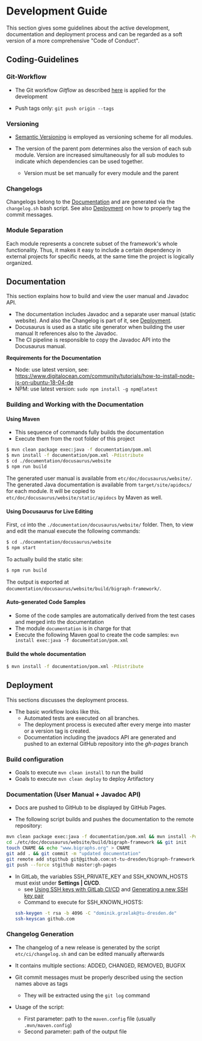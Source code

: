 # Development Guide

This section gives some guidelines about the active development, documentation and deployment process and can be regarded as a soft version of a more comprehensive "Code of Conduct".

## Coding-Guidelines

### Git-Workflow
- The Git workflow *Gitflow* as described [here](https://www.atlassian.com/git/tutorials/comparing-workflows/gitflow-workflow) is applied for the development 

- Push tags only: `git push origin --tags`

### Versioning

- [Semantic Versioning](https://semver.org/) is employed as versioning scheme for all modules.

- The version of the parent pom determines also the version of each sub module.
  Version are increased simultaneously for all sub modules to indicate which dependencies
  can be used together.
    - Version must be set manually for every module and the parent

### Changelogs

Changelogs belong to the [Documentation](#Documentation) and are generated via the `changelog.sh` bash script. See also [Deployment](#Deployment) on how to properly tag the commit messages.

### Module Separation

Each module represents a concrete subset of the framework's whole functionality.
Thus, it makes it easy to include a certain dependency in external projects for
specific needs, at the same time the project is logically organized.

## Documentation

This section explains how to build and view the user manual and Javadoc API.

- The documentation includes Javadoc and a separate user manual (static website).
And also the Changelog is part of it, see [Deployment](#Deployment).
- Docusaurus is used as a static site generator when building the user manual
It references also to the Javadoc.
- The CI pipeline is responsible to copy the Javadoc API into the Docusaurus manual.

**Requirements for the Documentation**

- Node: use latest version, see: https://www.digitalocean.com/community/tutorials/how-to-install-node-js-on-ubuntu-18-04-de
- NPM: use latest version: `sudo npm install -g npm@latest`


###  Building and Working with the Documentation

#### Using Maven

- This sequence of commands fully builds the documentation
- Execute them from the root folder of this project

```bash
$ mvn clean package exec:java -f documentation/pom.xml
$ mvn install -f documentation/pom.xml -Pdistribute
$ cd ./documentation/docusaurus/website
$ npm run build
```

The generated user manual is available from `etc/doc/docusaurus/website/`.
The generated Java documentation is available from `target/site/apidocs/` for each module.
It will be copied to `etc/doc/docusaurus/website/static/apidocs` by Maven as well.

#### Using Docusaurus for Live Editing

First, `cd` into the `./documentation/docusaurus/website/` folder.
Then, to view and edit the manual execute the following commands:

```bash
$ cd ./documentation/docusaurus/website
$ npm start
```
To actually build the static site:
```bash
$ npm run build
```
The output is exported at `documentation/docusaurus/website/build/bigraph-framework/`.

#### Auto-generated Code Samples

- Some of the code samples are automatically derived from the test cases and merged into the documentation
- The module `documentation` is in charge for that
- Execute the following Maven goal to create the code samples: `mvn install exec:java -f documentation/pom.xml`

#### Build the whole documentation

```bash
$ mvn install -f documentation/pom.xml -Pdistribute
```

## Deployment

This sections discusses the deployment process.

- The basic workflow looks like this.
  - Automated tests are executed on all branches.
  - The deployment process is executed after every merge into master or a 
    version tag is created.
  - Documentation including the javadocs API are generated and pushed to an
    external GitHub repository into the *gh-pages* branch

### Build configuration

- Goals to execute `mvn clean install` to run the build
- Goals to execute `mvn clean deploy` to deploy Artifactory

### Documentation (User Manual + Javadoc API)

- Docs are pushed to GitHub to be displayed by GitHub Pages.


- The following script builds and pushes the documentation to the remote repository:
```bash
mvn clean package exec:java -f documentation/pom.xml && mvn install -Pdistribute
cd ./etc/doc/docusaurus/website/build/bigraph-framework && git init
touch CNAME && echo "www.bigraphs.org" > CNAME
git add . && git commit -m "updated documentation"
git remote add stgithub git@github.com:st-tu-dresden/bigraph-framework.git
git push --force stgithub master:gh-pages
```
- In GitLab, the variables SSH_PRIVATE_KEY and SSH_KNOWN_HOSTS must exist under **Settings | CI/CD**.
    - see [Using SSH keys with GitLab CI/CD](https://docs.gitlab.com/ee/ci/ssh_keys/)
    and [Generating a new SSH key pair](https://docs.gitlab.com/ee/ssh/#generating-a-new-ssh-key-pair)
    - Command to execute for SSH_KNOWN_HOSTS:
    ```bash
    ssh-keygen -t rsa -b 4096 -C "dominik.grzelak@tu-dresden.de"
    ssh-keyscan github.com
    ```

### Changelog Generation

- The changelog of a new release is generated by the script `etc/ci/changelog.sh` and can be edited
manually afterwards
- It contains multiple sections: ADDED, CHANGED, REMOVED, BUGFIX
- Git commit messages must be properly described using the section names
above as tags
    - They will be extracted using the `git log` command
  
- Usage of the script:
    - First parameter: path to the `maven.config` file (usually `.mvn/maven.config`)
    - Second parameter: path of the output file



<!-- - **Legacy Approach** -->
<!--     - The project contains a second remote repository pointing to [GitHub/st-tu-dresden](https://github.com/st-tu-dresden/) -->
<!--         - Command to add a remote -->
<!--         ```bash -->
<!--         # HTTPS -->
<!--         git remote add stgithub https://github.com/st-tu-dresden/bigraph-framework.git -->
<!--         # SSH (preferred) -->
<!--         git remote add stgithub git@github.com:st-tu-dresden/bigraph-framework.git -->
<!--         ``` -->
<!--     - We use `subtree push` to transfer the user manual to the *gh-pages* branch on GitHub. -->
<!--     - As mentioned above, the full documentation is located at `etc/doc/docusaurus/website/build/bigraph-framework/`. -->
<!--     - Command to execute: -->
<!--         ```bash -->
<!--         git subtree push --prefix <PATH-TO-MANUAL> <SECOND-REMOTE> gh-pages -->
<!--         git subtree push --prefix etc/doc/docusaurus/website/build stgithub gh-pages -->
<!--         ``` -->